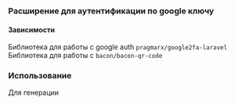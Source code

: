 ### Расширение для аутентификации по google ключу

#### Зависимости

Библиотека для работы с google auth `pragmarx/google2fa-laravel`  
Библиотека для работы с  `bacon/bacon-qr-code`

### Использование

Для генерации 
